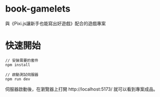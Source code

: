 # book-gamelets

與《Pixi.js讓新手也能寫出好遊戲》配合的遊戲專案

# 快速開始

```
// 安裝需要的套件
npm install

// 啟動測試伺服器
npm run dev
```

伺服器啟動後，在瀏覽器上打開 http://localhost:5173/ 就可以看到專案成品。
